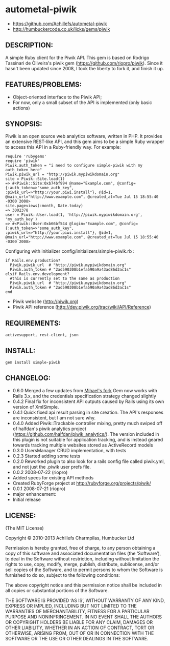 # autometal-piwik
  * https://github.com/Achillefs/autometal-piwik
  * http://humbuckercode.co.uk/licks/gems/piwik

## DESCRIPTION:
A simple Ruby client for the Piwik API. This gem is based on Rodrigo Tassinari de Oliveira's piwik gem (https://github.com/riopro/piwik). Since it hasn't been updated since 2008, I took the liberty to fork it, and finish it up.

## FEATURES/PROBLEMS:

  * Object-oriented interface to the Piwik API;
  * For now, only a small subset of the API is implemented (only basic actions)

## SYNOPSIS:
Piwik is an open source web analytics software, written in PHP. It provides an 
extensive REST-like API, and this gem aims to be a simple Ruby wrapper to access 
this API in a Ruby-friendly way. For example:

    require 'rubygems'
    require 'piwik'
    Piwik.auth_token = "i need to configure simple-piwik with my auth_token here"
    Piwik.piwik_url = "http://piwik.mypiwikdomain.org"
    site = Piwik::Site.load(1)
    => #<Piwik::Site:0xb74bf994 @name="Example.com", @config={:auth_token=>"some_auth_key", :piwik_url=>"http://your.piwi.install"}, @id=1, @main_url="http://www.example.com", @created_at=Tue Jul 15 18:55:40 -0300 2008>
    site.pageviews(:month, Date.today)
    => 3002378
    user = Piwik::User.load(1, 'http://piwik.mypiwikdomain.org', 'my_auth_key')
    => #<Piwik::User:0xb66bf544 @login="Example.com", @config={:auth_token=>"some_auth_key", :piwik_url=>"http://your.piwi.install"}, @id=1, @main_url="http://www.example.com", @created_at=Tue Jul 15 18:55:40 -0300 2008>

Configuring with initializer config/initializers/simple-piwik.rb :
  
    if Rails.env.production? 
      Piwik.piwik_url  # "http://piwik.mypiwikdomain.org"
      Piwik.auth_token # "2ad590308b1efa590a9a43ad86d3ac1s"
    elsif Rails.env.development?
      #this is currently set to the same as production
      Piwik.piwik_url  # "http://piwik.mypiwikdomain.org"
      Piwik.auth_token # "2ad590308b1efa590a9a43ad86d3ac1s"
    end

  * Piwik website (http://piwik.org)
  * Piwik API reference (http://dev.piwik.org/trac/wiki/API/Reference)

## REQUIREMENTS:

    activesupport, rest-client, json

## INSTALL:

    gem install simple-piwik

## CHANGELOG:
  * 0.6.0 
  Merged a few updates from [Mihael's fork](https://github.com/Achillefs/autometal-piwik/pull/5)
  Gem now works with Rails 3.x, and the credentials specification strategy changed slightly
  * 0.4.2
  Final fix for inconsistent API outputs caused by Rails using its own version of XmlSimple.
  * 0.4.1
  Quick fixed api result parsing in site creation. The API's responses are inconsistent, but I am not sure why.
  * 0.4.0
  Added Piwik::Trackable controller mixing, pretty much swiped off of halfdan's piwik analytics project (https://github.com/halfdan/piwik_analytics/). The version included in this plugin is not suitable for application tracking, and is instead geared towards tracking multiple websites stored as ActiveRecord models
  * 0.3.0
  UsersManager CRUD implementation, with tests
  * 0.2.3
  Started adding some tests
  * 0.2.0
  Reworked plugin to also look for a rails config file called piwik.yml, and not just the .piwik user prefs file.
  * 0.0.2 2008-07-22 (riopro)
  * Added specs for existing API methods
  * Created RubyForge project at http://rubyforge.org/projects/piwik/
  * 0.0.1 2008-07-21 (riopro)
  * major enhancement:
  * Initial release

## LICENSE:
(The MIT License)

Copyright © 2010-2013 Achillefs Charmpilas, Humbucker Ltd

Permission is hereby granted, free of charge, to any person obtaining a copy of this software and associated documentation files (the ‘Software’), to deal in the Software without restriction, including without limitation the rights to use, copy, modify, merge, publish, distribute, sublicense, and/or sell copies of the Software, and to permit persons to whom the Software is furnished to do so, subject to the following conditions:

The above copyright notice and this permission notice shall be included in all copies or substantial portions of the Software.

THE SOFTWARE IS PROVIDED ‘AS IS’, WITHOUT WARRANTY OF ANY KIND, EXPRESS OR IMPLIED, INCLUDING BUT NOT LIMITED TO THE WARRANTIES OF MERCHANTABILITY, FITNESS FOR A PARTICULAR PURPOSE AND NONINFRINGEMENT. IN NO EVENT SHALL THE AUTHORS OR COPYRIGHT HOLDERS BE LIABLE FOR ANY CLAIM, DAMAGES OR OTHER LIABILITY, WHETHER IN AN ACTION OF CONTRACT, TORT OR OTHERWISE, ARISING FROM, OUT OF OR IN CONNECTION WITH THE SOFTWARE OR THE USE OR OTHER DEALINGS IN THE SOFTWARE.